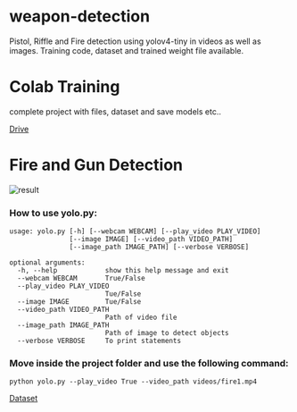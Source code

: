 # weapon-detection
Pistol, Riffle and Fire detection using yolov4-tiny in videos as well as images. Training code, dataset and trained weight file available.

# Colab Training
complete project with files, dataset and save models etc..


[Drive](https://drive.google.com/drive/folders/1-FWDmdL5FR_cjU2DXG40x6z57hInRm0t?usp=sharing)

# Fire and Gun Detection

![result](https://raw.githubusercontent.com/atulyakumar97/fire-and-gun-detection/master/screenshots/0.jpg "Model Output")

### How to use yolo.py:
```
usage: yolo.py [-h] [--webcam WEBCAM] [--play_video PLAY_VIDEO]
               [--image IMAGE] [--video_path VIDEO_PATH]
               [--image_path IMAGE_PATH] [--verbose VERBOSE]

optional arguments:
  -h, --help            show this help message and exit
  --webcam WEBCAM       True/False
  --play_video PLAY_VIDEO
                        Tue/False
  --image IMAGE         Tue/False
  --video_path VIDEO_PATH
                        Path of video file
  --image_path IMAGE_PATH
                        Path of image to detect objects
  --verbose VERBOSE     To print statements
```

### Move inside the project folder and use the following command:
```
python yolo.py --play_video True --video_path videos/fire1.mp4
```

[Dataset](https://www.kaggle.com/atulyakumar98/fire-and-gun-dataset)
